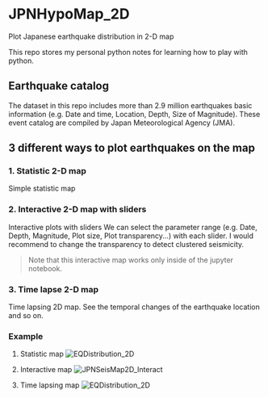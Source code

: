 # JPNHypoMap_2D
Plot Japanese earthquake distribution in 2-D map

This repo stores my personal python notes for learning how to play with python.

## Earthquake catalog
The dataset in this repo includes more than 2.9 million earthquakes basic information (e.g. Date and time, Location, Depth, Size of Magnitude).
These event catalog are compiled by Japan Meteorological Agency (JMA).

## 3 different ways to plot earthquakes on the map

### 1. Statistic 2-D map
Simple statistic map

### 2. Interactive 2-D map with sliders
Interactive plots with sliders
We can select the parameter range (e.g. Date, Depth, Magnitude, Plot size, Plot transparency...) with each slider.
I would recommend to change the transparency to detect clustered seismicity.

> Note that this interactive map works only inside of the jupyter notebook.


### 3. Time lapse 2-D map
Time lapsing 2D map.
See the temporal changes of the earthquake location and so on.


### Example
1. Statistic map
![EQDistribution_2D](https://user-images.githubusercontent.com/35716467/57980377-e728b100-7a65-11e9-9f4d-e25d76ec62d3.png)

2. Interactive map
![JPNSeisMap2D_Interact](https://user-images.githubusercontent.com/35716467/58525934-74a79600-8208-11e9-96a9-613aec8c0b8b.gif)


3. Time lapsing map
![EQDistribution_2D](https://user-images.githubusercontent.com/35716467/58362103-5ec76780-7ece-11e9-8432-3b948dcc7bbb.gif)
